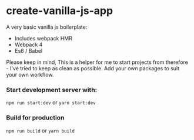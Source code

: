 # create-vanilla-js-app

A very basic vanilla js boilerplate:

- Includes webpack HMR
- Webpack 4
- Es6 / Babel

Please keep in mind, This is a helper for me to start projects from therefore - I've tried to keep as clean as possible. Add your own packages to suit your own workflow. 

### Start development server with:

`npm run start:dev` or `yarn start:dev`

### Build for production

`npm run build` or `yarn build`

